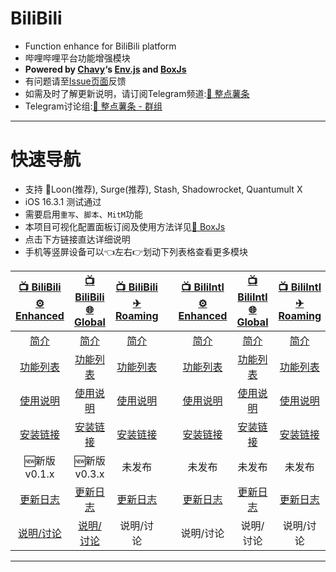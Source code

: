 # BiliBili
  * Function enhance for BiliBili platform
  * 哔哩哔哩平台功能增强模块
  * **Powered by [Chavy](https://github.com/chavyleung)‘s [Env.js](https://github.com/chavyleung/scripts/blob/master/Env.js) and [BoxJs](https://chavyleung.gitbook.io/boxjs/)**
  * 有问题请至[Issue页面](https://github.com/VirgilClyne/BiliBili/issues)反馈
  * 如需及时了解更新说明，请订阅Telegram频道:[🍟 整点薯条](https://t.me/GetSomeFriesChannel)
  * Telegram讨论组:[🍟 整点薯条 - 群组](https://t.me/GetSomeFries)
---
# 快速导航
  * 支持 🎈Loon(推荐), Surge(推荐), Stash, Shadowrocket, Quantumult X
  * iOS 16.3.1 测试通过
  * 需要启用`重写`、`脚本`、`MitM`功能
  * 本项目可视化配置面板订阅及使用方法详见[🧰 BoxJs](../../wiki/🧰-BoxJs)
  * 点击下方链接直达详细说明
  * 手机等竖屏设备可以👈左右👉划动下列表格查看更多模块

| [📺 BiliBili<br>⚙ Enhanced](../../wiki/⚙-Enhanced) | [📺 BiliBili<br>🌐 Global](../../wiki/🌐-Global) | [📺 BiliBili<br>✈ Roaming](../../wiki/✈-Roaming) | | [📺 BiliIntl<br>⚙ Enhanced](../../wiki/⚙-Enhanced) | [📺 BiliIntl<br>🌐 Global](../../wiki/🌐-Global) | [📺 BiliIntl<br>✈ Roaming](../../wiki/✈-Roaming) |
| :---: | :---: | :---: | :---: | :---: | :---: | :---: |
| [简介](../../wiki/⚙-Enhanced#简介) | [简介](../../wiki/🌐-Global#简介) | [简介](../../wiki/✈-Roaming#简介) | | [简介](../../wiki/⚙-Enhanced#简介) | [简介](../../wiki/🌐-Global#简介) | [简介](../../wiki/✈-Roaming#简介) |
| [功能列表](../../wiki/⚙-Enhanced#功能列表) | [功能列表](../../wiki/🌐-Global#功能列表) | [功能列表](../../wiki/✈-Roaming#功能列表) | | [功能列表](../../wiki/⚙-Enhanced#功能列表) | [功能列表](../../wiki/🌐-Global#功能列表) | [功能列表](../../wiki/✈-Roaming#功能列表) |
| [使用说明](../../wiki/⚙-Enhanced#使用说明) | [使用说明](../../wiki/🌐-Global#使用说明) | [使用说明](../../wiki/✈-Roaming#使用说明) | | [使用说明](../../wiki/⚙-Enhanced#使用说明) | [使用说明](../../wiki/🌐-Global#使用说明) | [使用说明](../../wiki/✈-Roaming#使用说明) |
| [安装链接](../../wiki/⚙-Enhanced#安装链接) | [安装链接](../../wiki/🌐-Global#安装链接) | [安装链接](../../wiki/✈-Roaming#安装链接) | | [安装链接](../../wiki/⚙-Enhanced#安装链接) | [安装链接](../../wiki/🌐-Global#安装链接) | [安装链接](../../wiki/✈-Roaming#安装链接) |
| 🆕新版<br>v0.1.x | 🆕新版<br>v0.3.x | 未发布 | | 未发布 | 未发布 | 未发布 |
| [更新日志](../../wiki/⚙-Enhanced#更新日志) | [更新日志](../../wiki/🌐-Global#更新日志) | [更新日志](../../wiki/✈-Roaming#更新日志) | | [更新日志](../../wiki/⚙-Enhanced#更新日志) | [更新日志](../../wiki/🌐-Global#更新日志) | [更新日志](../../wiki/✈-Roaming#更新日志) |
| [说明/讨论](https://t.me/GetSomeFriesChannel/) | [说明/讨论](https://t.me/GetSomeFriesChannel/) | 说明/讨论 | | 说明/讨论 | 说明/讨论 | 说明/讨论 |

---
